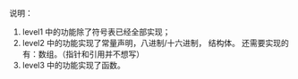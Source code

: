说明：
1. level1 中的功能除了符号表已经全部实现；
2. level2 中的功能实现了常量声明，八进制/十六进制， 结构体。 还需要实现的有：数组。（指针和引用并不想写）
3. level3 中的功能实现了函数。
